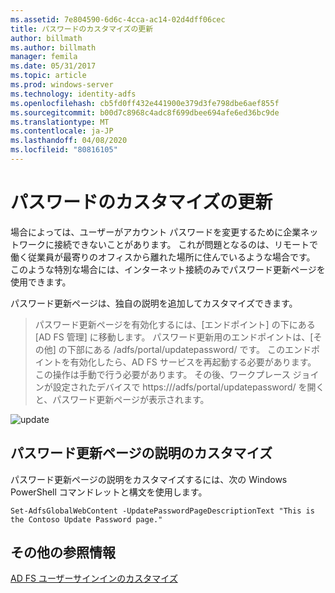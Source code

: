 ```yaml
---
ms.assetid: 7e804590-6d6c-4cca-ac14-02d4dff06cec
title: パスワードのカスタマイズの更新
author: billmath
ms.author: billmath
manager: femila
ms.date: 05/31/2017
ms.topic: article
ms.prod: windows-server
ms.technology: identity-adfs
ms.openlocfilehash: cb5fd0ff432e441900e379d3fe798dbe6aef855f
ms.sourcegitcommit: b00d7c8968c4adc8f699dbee694afe6ed36bc9de
ms.translationtype: MT
ms.contentlocale: ja-JP
ms.lasthandoff: 04/08/2020
ms.locfileid: "80816105"
---
```

# <a name="update-password-customization"></a>パスワードのカスタマイズの更新 


場合によっては、ユーザーがアカウント パスワードを変更するために企業ネットワークに接続できないことがあります。 これが問題となるのは、リモートで働く従業員が最寄りのオフィスから離れた場所に住んでいるような場合です。 このような特別な場合には、インターネット接続のみでパスワード更新ページを使用できます。  
  
パスワード更新ページは、独自の説明を追加してカスタマイズできます。  
  
> パスワード更新ページを有効化するには、[エンドポイント] の下にある [AD FS 管理] に移動します。 パスワード更新用のエンドポイントは、[その他] の下部にある /adfs/portal/updatepassword/ です。 このエンドポイントを有効化したら、AD FS サービスを再起動する必要があります。 この操作は手動で行う必要があります。 その後、ワークプレース ジョインが設定されたデバイスで https://<fqdn>/adfs/portal/updatepassword/ を開くと、パスワード更新ページが表示されます。  
  
![update](media/AD-FS-user-sign-in-customization/ADFS_Blue_Custom5.png)  
  
## <a name="customize-the-update-password-page-description"></a>パスワード更新ページの説明のカスタマイズ  
パスワード更新ページの説明をカスタマイズするには、次の Windows PowerShell コマンドレットと構文を使用します。  
  

    Set-AdfsGlobalWebContent -UpdatePasswordPageDescriptionText "This is the Contoso Update Password page."  

## <a name="additional-references"></a>その他の参照情報 
[AD FS ユーザーサインインのカスタマイズ](AD-FS-user-sign-in-customization.md)  
